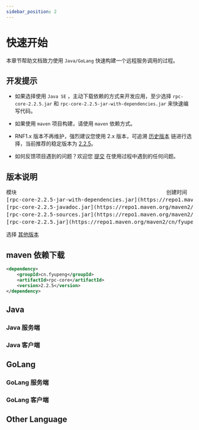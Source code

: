 ```yaml
---
sidebar_position: 2
---
```


# 快速开始

本章节帮助文档致力使用 `Java/GoLang` 快速构建一个远程服务调用的过程。

## 开发提示

- 如果选择使用 `Java SE` ，主动下载依赖的方式来开发应用，至少选择 `rpc-core-2.2.5.jar` 和 `rpc-core-2.2.5-jar-with-dependencies.jar` 来快速编写代码。

- 如果使用 `maven` 项目构建，请使用 `maven` 依赖方式。

- RNF1.x 版本不再维护，强烈建议您使用 2.x 版本，可追溯 [历史版本](https://github.com/fyupeng/rpc-netty-framework/blob/main/document/README.zh.md#14-版本追踪) 链进行选择，当前推荐的稳定版本为 [2.2.5](https://search.maven.org/artifact/cn.fyupeng/rpc-netty-framework/2.2.5/pom)。

- 如何反馈项目遇到的问题？欢迎您 [提交](https://github.com/fyupeng/rpc-netty-framework/issues) 在使用过程中遇到的任何问题。

## 版本说明



<pre>
模块                                                创建时间                        名称
[rpc-core-2.2.5-jar-with-dependencies.jar](https://repo1.maven.org/maven2/cn/fyupeng/rpc-core/2.2.5/)           2023-05-02 17:55       公共依赖编译库       
[rpc-core-2.2.5-javadoc.jar](https://repo1.maven.org/maven2/cn/fyupeng/rpc-core/2.2.5/)                         2023-05-02 17:55            帮助文档        
[rpc-core-2.2.5-sources.jar](https://repo1.maven.org/maven2/cn/fyupeng/rpc-core/2.2.5/)                         2023-05-02 17:55                源码      
[rpc-core-2.2.5.jar](https://repo1.maven.org/maven2/cn/fyupeng/rpc-core/2.2.5/)                                 2023-05-02 17:55           核心编译库             
</pre> 
选择 [其他版本](https://central.sonatype.com/artifact/cn.fyupeng/rpc-netty-framework/versions)


## maven 依赖下载

```xml title='maven 依赖导入'
<dependency>
    <groupId>cn.fyupeng</groupId>
    <artifactId>rpc-core</artifactId>
    <version>2.2.5</version>
</dependency>
```

## Java

### Java 服务端

### Java 客户端

## GoLang

### GoLang 服务端

### GoLang 客户端

## Other Language
